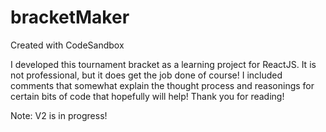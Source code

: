 # bracketMaker
Created with CodeSandbox

I developed this tournament bracket as a learning project for ReactJS. It is not professional, but it does get the job done of course!
I included comments that somewhat explain the thought process and reasonings for certain bits of code that hopefully will help!
Thank you for reading!

Note: V2 is in progress!
